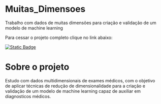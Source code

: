 # Muitas_Dimensoes
Trabalho com dados de muitas dimensões para criação e validação de um modelo de machine learning

Para cessar o projeto completo clique no link abaixo:

[![Static Badge](https://img.shields.io/badge/Clique%20Aqui%20-%20Acesse%20o%20Poejeto%20%2F%20%23fff?style=plastic)](https://github.com/eldercamposds/Muitas_Dimensoes/blob/main/Muitas_dimensões.ipynb)

# Sobre o projeto

Estudo com dados multidimensionais de exames médicos, com o objetivo de aplicar técnicas de redução de dimensionalidade para a criação e validação de um modelo de machine learning capaz de auxiliar em diagnosticos médicos.
